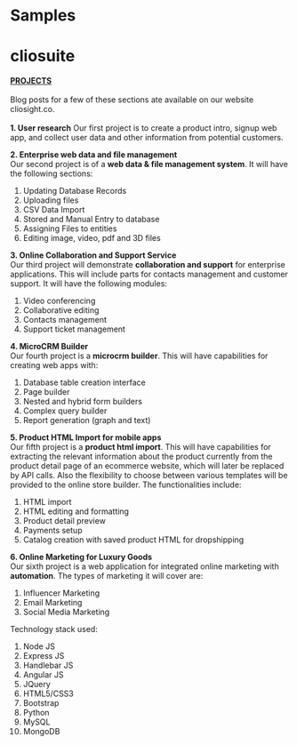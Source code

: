 # Samples

# cliosuite

<b><u>PROJECTS</u></b><br/><br/>
Blog posts for a few of these sections ate available on our website cliosight.co.<br/><br/>
<b>1. User research</b>
Our first project is to create a product intro, signup web app, and collect user data and other information from potential customers. 


<b>2. Enterprise web data and file management</b><br/>
Our second project is of a <b>web data & file management system</b>. It will have the following sections:
1. Updating Database Records
2. Uploading files
3. CSV Data Import
4. Stored and Manual Entry to database
5. Assigning Files to entities
6. Editing image, video, pdf and 3D files


<b>3. Online Collaboration and Support Service</b><br/>
Our third project will demonstrate <b>collaboration and support</b> for enterprise applications. This will include parts for contacts management and customer support. It will have the following modules:
1. Video conferencing
2. Collaborative editing
3. Contacts management 
4. Support ticket management


<b>4. MicroCRM Builder</b><br/>
Our fourth project is a <b>microcrm builder</b>. This will have capabilities for creating web apps with:
1. Database table creation interface
2. Page builder
3. Nested and hybrid form builders
4. Complex query builder 
5. Report generation (graph and text)


<b>5. Product HTML Import for mobile apps</b><br/>
Our fifth project is a <b>product html import</b>. This will have capabilities for extracting the relevant information about the product currently from the product detail page of an ecommerce website, which will later be replaced by API calls. Also the flexibility to choose between various templates will be provided to the online store builder. The functionalities include:
1. HTML import
2. HTML editing and formatting 
3. Product detail preview
4. Payments setup
5. Catalog creation with saved product HTML for dropshipping

<b>6. Online Marketing for Luxury Goods</b><br/>
Our sixth project is a web application for integrated online marketing with <b>automation</b>. The types of marketing it will cover are:
1. Influencer Marketing
2. Email Marketing
3. Social Media Marketing


Technology stack used:
1. Node JS
2. Express JS
3. Handlebar JS
4. Angular JS
5. JQuery
6. HTML5/CSS3
7. Bootstrap 
8. Python
9. MySQL
10. MongoDB

